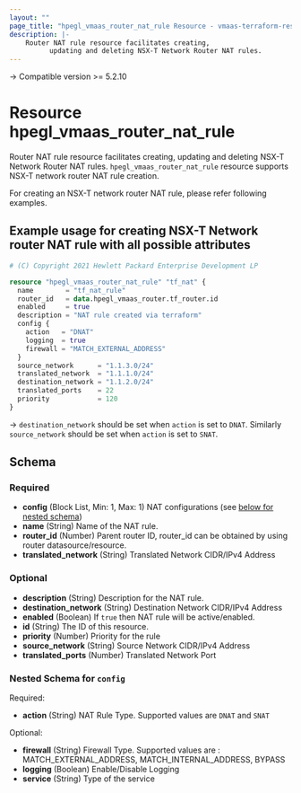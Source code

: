 ```yaml
---
layout: ""
page_title: "hpegl_vmaas_router_nat_rule Resource - vmaas-terraform-resources"
description: |-
    Router NAT rule resource facilitates creating,
          updating and deleting NSX-T Network Router NAT rules.
---
```


-> Compatible version >= 5.2.10

# Resource hpegl_vmaas_router_nat_rule

Router NAT rule resource facilitates creating,
		updating and deleting NSX-T Network Router NAT rules.
`hpegl_vmaas_router_nat_rule` resource supports NSX-T network router NAT rule creation.

For creating an NSX-T network router NAT rule, please refer following examples.

## Example usage for creating NSX-T Network router NAT rule with all possible attributes

```terraform
# (C) Copyright 2021 Hewlett Packard Enterprise Development LP

resource "hpegl_vmaas_router_nat_rule" "tf_nat" {
  name        = "tf_nat_rule"
  router_id   = data.hpegl_vmaas_router.tf_router.id
  enabled     = true
  description = "NAT rule created via terraform"
  config {
    action   = "DNAT"
    logging  = true
    firewall = "MATCH_EXTERNAL_ADDRESS"
  }
  source_network      = "1.1.3.0/24"
  translated_network  = "1.1.1.0/24"
  destination_network = "1.1.2.0/24"
  translated_ports    = 22
  priority            = 120
}
```

-> `destination_network` should be set when `action` is set to `DNAT`. Similarly `source_network`
should be set when `action` is set to `SNAT`.

<!-- schema generated by tfplugindocs -->
## Schema

### Required

- **config** (Block List, Min: 1, Max: 1) NAT configurations (see [below for nested schema](#nestedblock--config))
- **name** (String) Name of the NAT rule.
- **router_id** (Number) Parent router ID, router_id can be obtained by using router datasource/resource.
- **translated_network** (String) Translated Network CIDR/IPv4 Address

### Optional

- **description** (String) Description for the NAT rule.
- **destination_network** (String) Destination Network CIDR/IPv4 Address
- **enabled** (Boolean) If `true` then NAT rule will be active/enabled.
- **id** (String) The ID of this resource.
- **priority** (Number) Priority for the rule
- **source_network** (String) Source Network CIDR/IPv4 Address
- **translated_ports** (Number) Translated Network Port

<a id="nestedblock--config"></a>
### Nested Schema for `config`

Required:

- **action** (String) NAT Rule Type. Supported values are `DNAT` and `SNAT`

Optional:

- **firewall** (String) Firewall Type. Supported values are : MATCH_EXTERNAL_ADDRESS,
							MATCH_INTERNAL_ADDRESS, BYPASS
- **logging** (Boolean) Enable/Disable Logging
- **service** (String) Type of the service
